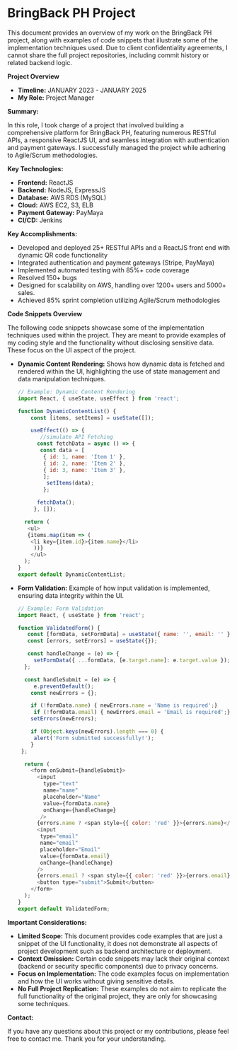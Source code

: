 # BringBack PH Project

This document provides an overview of my work on the BringBack PH project, along with examples of code snippets that illustrate some of the implementation techniques used. Due to client confidentiality agreements, I cannot share the full project repositories, including commit history or related backend logic.

**Project Overview**

*   **Timeline:** JANUARY 2023 - JANUARY 2025
*   **My Role:** Project Manager

**Summary:**

In this role, I took charge of a project that involved building a comprehensive platform for BringBack PH, featuring numerous RESTful APIs, a responsive ReactJS UI, and seamless integration with authentication and payment gateways. I successfully managed the project while adhering to Agile/Scrum methodologies.

**Key Technologies:**

*   **Frontend:** ReactJS
*   **Backend:** NodeJS, ExpressJS
*   **Database:** AWS RDS (MySQL)
*   **Cloud:** AWS EC2, S3, ELB
*   **Payment Gateway:** PayMaya
*   **CI/CD:** Jenkins

**Key Accomplishments:**

*   Developed and deployed 25+ RESTful APIs and a ReactJS front end with dynamic QR code functionality
*   Integrated authentication and payment gateways (Stripe, PayMaya)
*   Implemented automated testing with 85%+ code coverage
*   Resolved 150+ bugs
*   Designed for scalability on AWS, handling over 1200+ users and 5000+ sales.
*   Achieved 85% sprint completion utilizing Agile/Scrum methodologies

**Code Snippets Overview**

The following code snippets showcase some of the implementation techniques used within the project. They are meant to provide examples of my coding style and the functionality without disclosing sensitive data. These focus on the UI aspect of the project.

*   **Dynamic Content Rendering:** Shows how dynamic data is fetched and rendered within the UI, highlighting the use of state management and data manipulation techniques.

    ```javascript
    // Example: Dynamic Content Rendering
    import React, { useState, useEffect } from 'react';

    function DynamicContentList() {
        const [items, setItems] = useState([]);

        useEffect(() => {
           //simulate API Fetching
          const fetchData = async () => {
           const data = [
            { id: 1, name: 'Item 1' },
            { id: 2, name: 'Item 2' },
            { id: 3, name: 'Item 3' },
            ];
             setItems(data);
            };

          fetchData();
         }, []);

      return (
       <ul>
       {items.map(item => (
        <li key={item.id}>{item.name}</li>
         ))}
        </ul>
      );
    }
    export default DynamicContentList;
    ```

*   **Form Validation:** Example of how input validation is implemented, ensuring data integrity within the UI.

    ```javascript
    // Example: Form Validation
    import React, { useState } from 'react';

    function ValidatedForm() {
       const [formData, setFormData] = useState({ name: '', email: '' });
       const [errors, setErrors] = useState({});

       const handleChange = (e) => {
         setFormData({ ...formData, [e.target.name]: e.target.value });
      };

      const handleSubmit = (e) => {
         e.preventDefault();
        const newErrors = {};

        if (!formData.name) { newErrors.name = 'Name is required';}
         if (!formData.email) { newErrors.email = 'Email is required';}
        setErrors(newErrors);

        if (Object.keys(newErrors).length === 0) {
         alert('Form submitted successfully!');
        }
     };

      return (
        <form onSubmit={handleSubmit}>
          <input
            type="text"
            name="name"
            placeholder="Name"
            value={formData.name}
            onChange={handleChange}
           />
          {errors.name ? <span style={{ color: 'red' }}>{errors.name}</span> : null}
          <input
           type="email"
           name="email"
           placeholder="Email"
           value={formData.email}
           onChange={handleChange}
          />
          {errors.email ? <span style={{ color: 'red' }}>{errors.email}</span> : null}
          <button type="submit">Submit</button>
        </form>
      );
    }
    export default ValidatedForm;
    ```

**Important Considerations:**

*   **Limited Scope:** This document provides code examples that are just a snippet of the UI functionality, it does not demonstrate all aspects of project development such as backend architecture or deployment.
*   **Context Omission:** Certain code snippets may lack their original context (backend or security specific components) due to privacy concerns.
*   **Focus on Implementation:** The code examples focus on implementation and how the UI works without giving sensitive details.
*   **No Full Project Replication:** These examples do not aim to replicate the full functionality of the original project, they are only for showcasing some techniques.

**Contact:**

If you have any questions about this project or my contributions, please feel free to contact me. Thank you for your understanding.
